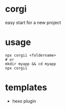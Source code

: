 # corgi
easy start for a new project

# usage
```shell
npx corgii <foldername>
# or
mkdir myapp && cd myapp
npx corgii
```

# templates
- hexo plugin

